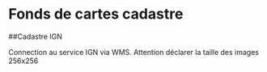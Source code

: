 # Fonds de cartes cadastre



##Cadastre IGN

Connection au service IGN via WMS.
Attention déclarer la taille des images 256x256


